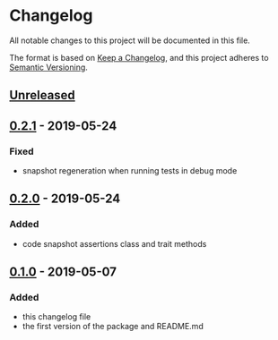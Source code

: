 # Changelog
All notable changes to this project will be documented in this file.

The format is based on [Keep a Changelog](https://keepachangelog.com/en/1.0.0/),
and this project adheres to [Semantic Versioning](https://semver.org/spec/v2.0.0.html).

## [Unreleased]

## [0.2.1] - 2019-05-24
### Fixed
- snapshot regeneration when running tests in debug mode

## [0.2.0] - 2019-05-24
### Added
- code snapshot assertions class and trait methods

## [0.1.0] - 2019-05-07
### Added
- this changelog file
- the first version of the package and README.md

[Unreleased]: https://github.com/lucatume/codeception-snapshot-assertions/compare/0.2.1...HEAD
[0.2.1]: https://github.com/lucatume/codeception-snapshot-assertions/compare/0.2.0...0.2.1
[0.2.0]: https://github.com/lucatume/codeception-snapshot-assertions/compare/0.1.0...0.2.0
[0.1.0]: https://github.com/lucatume/codeception-snapshot-assertions/releases/tag/0.1.0


